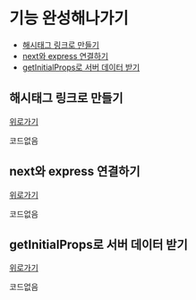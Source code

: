 # 기능 완성해나가기

+ [해시태그 링크로 만들기](#해시태그-링크로-만들기)
+ [next와 express 연결하기](#next와-express-연결하기)
+ [getInitialProps로 서버 데이터 받기](#getInitialProps로-서버-데이터-받기)



## 해시태그 링크로 만들기
[위로가기](#기능-완성해나가기)

코드없음

## next와 express 연결하기
[위로가기](#기능-완성해나가기)

코드없음

## getInitialProps로 서버 데이터 받기
[위로가기](#기능-완성해나가기)

코드없음
